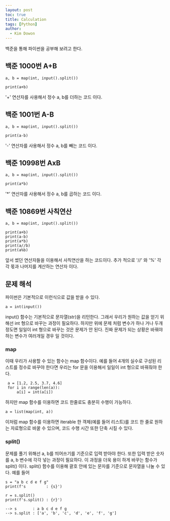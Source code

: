 ```yaml
---
layout: post
toc: true
title: Calculation
tags: [Python]
author:
  - Kim Dowon
---
```


백준을 통해 파이썬을 공부해 보려고 한다.

## 백준 1000번 A+B

```
a, b = map(int, input().split())

print(a+b)
```

'+' 연산자를 사용해서 정수 a, b를 더하는 코드 이다.

## 백준 1001번 A-B

```
a, b = map(int, input().split())

print(a-b)
```
'-' 연산자를 사용해서 정수 a, b를 빼는 코드 이다.

## 백준 10998번 AxB

```
a, b = map(int, input().split())

print(a*b)
```

'*' 연산자를 사용해서 정수 a, b를 곱하는 코드 이다.

## 백준 10869번 사칙연산

```
a, b = map(int, input().split())

print(a+b)
print(a-b)
print(a*b)
print(a//b)
print(a%b) 
```

앞서 썼던 연산자들을 이용해서 사칙연산을 하는 코드이다.
추가 적으로 '//' 와 '%' 각각 몫과 나머지를 계산하는 연산자 이다.

## 문제 해석

파이썬은 기본적으로 이런식으로 값을 받을 수 있다.
```
a = int(input())
```
input() 함수는 기본적으로 문자열(str)을 리턴한다. 그래서 우리가 원하는 값을 얻기 위해선 int 형으로 바꾸는 과정이 필요하다.
하지만 위에 문제 처럼 변수가 하나 거나 두개정도면 일일이 int 형으로 바꾸는 것은 문제가 안 된다. 진짜 문제가 되는 상황은 바꿔야 하는 변수가 여러개일 경우 일 것이다.

### map
이때 우리가 사용할 수 있는 함수는 map 함수이다. 예를 들어 4개의 실수로 구성된 리스트를 정수로 바꾸야 한다면 우리는 for 문을 이용해서 일일이 int 형으로 바꿔줘야 한다.

```
 a = [1.2, 2.5, 3.7, 4.6]
 for i in range(len(a)):
     a[i] = int(a[i])
```

하지만 map 함수를 이용하면 코드 한줄로도 충분히 수행이 가능하다.

```
a = list(map(int, a))
```

이처럼 map 함수를 이용하면 iterable 한 객체(예를 들어 리스트)를 코드 한 줄로 원하는 자료형으로 바꿀 수 있으며, 코드 수행 시간 또한 단축 시킬 수 있다.

### split()
문제를 풀기 위해선 a, b를 띄어쓰기를 기준으로 입력 받아야 한다. 또한 입력 받은 숫자를 a, b 변수에 각각 넣는 과정이 필요하다. 이 과정을 더욱 용이 하게 바꾸는 함수가 split() 이다.
split() 함수를 이용해 괄호 안에 있는 문자를 기준으로 문자열을 나눌 수 있다.
예를 들어

```
s = "a b c d e f g"
print(f's         : {s}')
 
r = s.split()
print(f's.split() : {r}')

--> s       : a b c d e f g
--> s.split : ['a', 'b', 'c', 'd', 'e', 'f', 'g']
```

